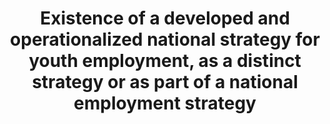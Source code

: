 ---
data_non_statistical: true
goal_meta_link: http://unstats.un.org/sdgs/files/metadata-compilation/Metadata-Goal-8.pdf
graph_title: Existence of a developed and operationalized national strategy for youth
  employment, as a distinct strategy or as part of a national employment strategy
graph_type: line
has_metadata: true
indicator: 8.b.1
indicator_definition: This indicator represents the total public expenditure in social
  protection and employment programmes expressed as a percentage of the national budget
  and the Gross Domestic Product (GDP). It also includes the collective bargaining
  coverage rate, which is calculated as the percentage of employees whose pay and
  conditions of employment are determined by one or more collective agreements. A
  collective bargaining agreement refers to "all agreements in writing regarding working
  conditions and terms of employment concluded between an employer, a group of employers
  or one or more employers' organizations, on the one hand, and one or more representative
  workers' organizations, on the other" (ILO Collective Agreements Recommendation,
  1951).
indicator_name: Existence of a developed and operationalized national strategy for
  youth employment, as a distinct strategy or as part of a national employment strategy
indicator_sort_order: 08-0b-01
indicator_variable: null
layout: indicator
national_geographical_coverage: United States
permalink: /8-b-1/
published: true
rationale_interpretation: Total public expenditure in social protection and employment
  programmes synthesizes the overall public redistributive and employment promotion
  efforts. Calculating it as a percentage of the national budget and the GDP allows
  for the analysis of its relative place in the national economy as a whole. The collective
  bargaining coverage rate provides a measure of the reach of collective bargaining
  agreements and, as such, can help in assessing and monitoring the development of
  industrial relations.
reporting_status: notstarted
sdg_goal: 8
source_active_1: true
source_notes_1: null
source_title_1: null
target: By 2020, develop and operationalize a global strategy for youth employment
  and implement the Global Jobs Pact of the International Labour Organization.
target_id: 8.b
title: Existence of a developed and operationalized national strategy for youth employment,
  as a distinct strategy or as part of a national employment strategy
un_custodial_agency: 'ILO (Partnering Agencies: Word Bank, OECD)'
un_designated_tier: '3'
variable_description: null
variable_notes: null
---